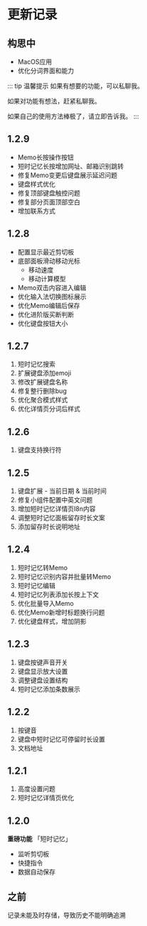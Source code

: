 # 更新记录

## 构思中 <Badge type="danger" text="Design" vertical="middle" />
- MacOS应用
- 优化分词界面和能力

::: tip 温馨提示
如果有想要的功能，可以私聊我。

如果对功能有想法，赶紧私聊我。

如果自己的使用方法棒极了，请立即告诉我。
:::

## 1.2.9  <Badge type="warning" text="2022年11月13日" vertical="middle" />
- Memo长按操作按钮
- 短时记忆长按增加网址、邮箱识别跳转
- 修复Memo变更后键盘展示延迟问题
- 键盘样式优化
- 修复顶部键盘触控问题
- 修复部分页面顶部空白
- 增加联系方式

## 1.2.8  <Badge type="warning" text="2022年11月11日" vertical="middle" />
- 配置显示最近剪切板
- 底部面板滑动移动光标
    - 移动速度
    - 移动计算模型
- Memo双击内容进入编辑
- 优化输入法切换图标展示
- 优化Memo编辑后保存
- 优化进阶版买断判断
- 优化键盘按钮大小

## 1.2.7 <Badge type="tip" text="2022年11月9日" vertical="middle" /> <Badge type="danger" text="TF" vertical="middle" />
1. 短时记忆搜索
2. 扩展键盘添加emoji
3. 修改扩展键盘名称
4. 修复整行删除bug
5. 优化聚合模式样式
6. 优化详情页分词后样式

## 1.2.6 <Badge type="tip" text="2022年11月8日" vertical="middle" />
1. 键盘支持换行符

## 1.2.5 <Badge type="tip" text="2022年11月7日" vertical="middle" />
1. 键盘扩展 - 当前日期 & 当前时间
2. 修复小组件配置中英文问题
3. 增加短时记忆详情页I8n内容
4. 调整短时记忆面板留存时长文案
5. 添加留存时长说明地址

## 1.2.4 <Badge type="tip" text="2022年11月6日" vertical="middle" />
1. 短时记忆转Memo
2. 短时记忆识别内容并批量转Memo
3. 短时记忆编辑
4. 短时记忆列表添加长按上下文
5. 优化批量导入Memo
6. 优化Memo新增时标题换行问题
7. 优化键盘样式，增加阴影

## 1.2.3 <Badge type="tip" text="2022年11月5日" vertical="middle" />
1. 键盘按键声音开关
2. 键盘显示放大设置
3. 调整键盘设置结构
4. 短时记忆添加条数展示

## 1.2.2 <Badge type="tip" text="2022年11月4日" vertical="middle" />
1. 按键音
2. 键盘中短时记忆可停留时长设置
3. 文档地址

## 1.2.1 <Badge type="tip" text="2022年11月4日" vertical="middle" />
1. 高度设置问题
2. 短时记忆详情页优化

## 1.2.0 <Badge type="tip" text="2022年11月2日" vertical="middle" />
**重磅功能**
「短时记忆」
- 监听剪切板
- 快捷指令
- 数据自动保存

## 之前
记录未能及时存储，导致历史不能明确追溯